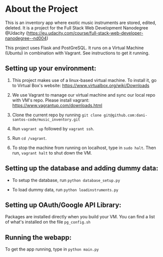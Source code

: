 # About the Project
This is an inventory app where exotic music instruments are stored, edited, deleted. It is a project for the Full Stack Web Development Nanodegree @Udacity (https://eu.udacity.com/course/full-stack-web-developer-nanodegree--nd004)

This project uses Flask and PostGreSQL. It runs on a Virtual Machine (Ubuntu) in combination with Vagrant. See instructions to get it running.

## Setting up your environment:

1. This project makes use of a linux-based virtual machine. To install it, go to Virtual Box's website: https://www.virtualbox.org/wiki/Downloads

2. We use Vagrant to manage our virtual machine and sync our local repo with VM's repo. Please install vagrant: https://www.vagrantup.com/downloads.html

3. Clone the current repo by running
`git clone git@github.com:dani-santos-code/music_inventory.git`

4. Run `vagrant up` followed by `vagrant ssh`.

5. Run `cd /vagrant`.

6. To stop the machine from running on localhost, type in `sudo halt`.
Then run, `vagrant halt` to shut down the VM.

## Setting up the database and adding dummy data:

- To setup the database, run `python database_setup.py`

- To load dummy data, run `python loadinstruments.py`


## Setting up OAuth/Google API Library:

Packages are installed directly when you build your VM. You can find a list of what's installed on the file `pg_config.sh`


## Running the webapp:

To get the app running, type in `python main.py`

